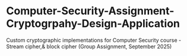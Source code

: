 # Computer-Security-Assignment-Cryptogrpahy-Design-Application
Custom cryptographic implementations for Computer Security course - Stream cipher,&amp; block cipher (Group Assignment, September 2025)
